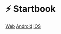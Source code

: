 # ⚡ Startbook

[Web](https://startbook.app/)
[Android](https://android.startbook.app)
[iOS](https://ios.startbook.app/">https://ios.startbook.app)